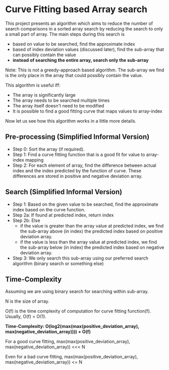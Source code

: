 
# Curve Fitting based Array search

This project presents an algorithm which aims to reduce the number of search comparisons in a sorted array search by reducing the search to only a small part of array. The main steps during this search is

- based on value to be searched, find the approximate index
- based of index deviation values (discussed later), find the sub-array that can possibly contain the value
- **instead of searching the entire array, search only the sub-array**

Note: This is not a greedy-approach based algorithm. The sub-array we find is the only place in the array that could possibly contain the value.

This algorithm is useful iff:

- The array is significantly large
- The array needs to be searched multiple times
- The array itself doesn't need to be modified
- It is possible to find a good fitting curve that maps values to array-index

Now let us see how this algorithm works in a little more details.

## Pre-processing (Simplified Informal Version)

- Step 0: Sort the array (if required).
- Step 1: Find a curve fitting function that is a good fit for value to array-index mapping
- Step 2: For each element of array, find the difference between actual index and the index predicted by the function of curve. These differences are stored in positive and negative deviation array.

## Search (Simplified Informal Version)

- Step 1: Based on the given value to be searched, find the approximate index based on the curve function.
- Step 2a: If found at predicted index, return index
- Step 2b: Else
  - if the value is greater than the array value at predicted index, we find the sub-array above (in index) the predicted index based on positive deviation array.
  - if the value is less than the array value at predicted index, we find the sub-array below (in index) the predicted index based on negative deviation array.
- Step 3: We only search this sub-array using our preferred search algorithm (binary search or something else)

## Time-Complexity

Assuming we are using binary search for searching within sub-array.

N is the size of array.

O(f) is the time complexity of computation for curve fitting function(f). Usually, O(f) = O(1).

**Time-Complexity: O(log2(max(max(positive_deviation_array), max(negative_deviation_array)))) + O(f)**

For a good curve fitting, max(max(positive_deviation_array), max(negative_deviation_array)) <<< N

Even for a bad curve fitting, max(max(positive_deviation_array), max(negative_deviation_array)) <= N
